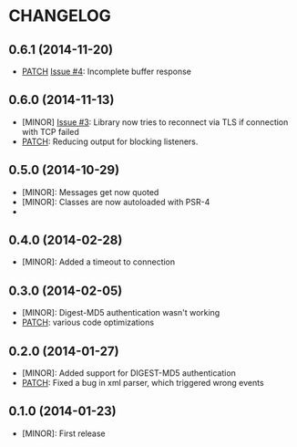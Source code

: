 # CHANGELOG

## 0.6.1 (2014-11-20)

- [PATCH] [Issue #4](https://github.com/fabiang/xmpp/issues/4):  Incomplete buffer response

## 0.6.0 (2014-11-13)

- [MINOR] [Issue #3](https://github.com/fabiang/xmpp/issues/3): Library now tries to reconnect via TLS if connection with TCP failed
- [PATCH]: Reducing output for blocking listeners.

## 0.5.0 (2014-10-29)

- [MINOR]: Messages get now quoted
- [MINOR]: Classes are now autoloaded with PSR-4
- [PATCH]: Cleanups

## 0.4.0 (2014-02-28)

- [MINOR]: Added a timeout to connection

## 0.3.0 (2014-02-05)

- [MINOR]: Digest-MD5 authentication wasn't working
- [PATCH]: various code optimizations

## 0.2.0 (2014-01-27)

- [MINOR]: Added support for DIGEST-MD5 authentication
- [PATCH]: Fixed a bug in xml parser, which triggered wrong events

## 0.1.0 (2014-01-23)

- [MINOR]: First release
